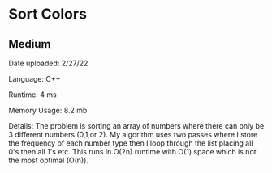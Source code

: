 
# Sort Colors

## Medium

Date uploaded: 2/27/22

Language: C++

Runtime: 4 ms

Memory Usage: 8.2 mb

Details: The problem is sorting an array of numbers where there can only be 3 different numbers (0,1,or 2). My algorithm uses two passes where I store the frequency of each number type then I loop through the list placing all 0's then all 1's etc. This runs in O(2n) runtime with O(1) space which is not the most optimal (O(n)).

